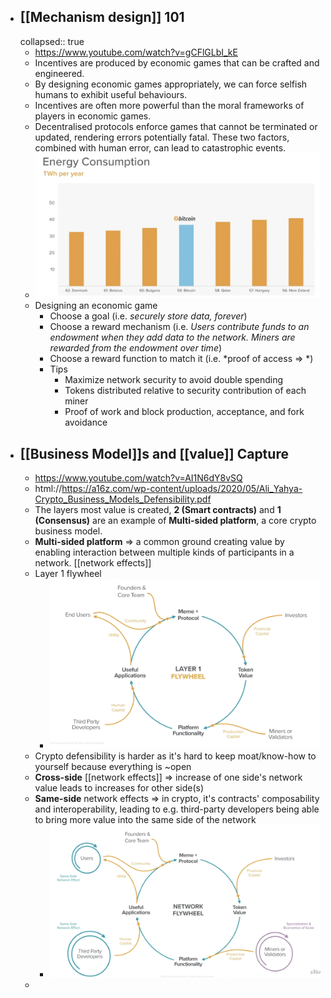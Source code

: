 - ## [[Mechanism design]] 101
  collapsed:: true
	- https://www.youtube.com/watch?v=gCFlGLbI_kE
	- Incentives are produced by economic games that can be crafted and engineered.
	- By designing economic games appropriately, we can force selfish humans to exhibit useful behaviours.
	- Incentives are often more powerful than the moral frameworks of players in economic games.
	- Decentralised protocols enforce games that cannot be terminated or updated, rendering errors potentially fatal. These two factors, combined with human error, can lead to catastrophic events.
	- ![image.png](../assets/image_1665941921394_0.png)
	- Designing an economic game
		- Choose a goal (i.e. *securely store data, forever*)
		- Choose a reward mechanism (i.e. *Users contribute funds to an endowment when they add data to the network. Miners are rewarded from the endowment over time*)
		- Choose a reward function to match it (i.e. *proof of access => *)
		- Tips
			- Maximize network security to avoid double spending
			- Tokens distributed relative to security contribution of each miner
			- Proof of work and block production, acceptance, and fork avoidance
- ## [[Business Model]]s and [[value]] Capture
	- https://www.youtube.com/watch?v=AI1N6dY8vSQ
	- html://https://a16z.com/wp-content/uploads/2020/05/Ali_Yahya-Crypto_Business_Models_Defensibility.pdf
	- The layers most value is created, **2 (Smart contracts)** and **1 (Consensus)** are an example of **Multi-sided platform**, a core crypto business model.
	- **Multi-sided platform** => a common ground creating value by enabling interaction between multiple kinds of participants in a network. [[network effects]]
	- Layer 1 flywheel
		- ![image.png](../assets/image_1665946686436_0.png)
	- Crypto defensibility is harder as it's hard to keep moat/know-how to yourself because everything is ~open
	- **Cross-side** [[network effects]] => increase of one side's network value leads to increases for other side(s)
	- **Same-side** network effects => in crypto, it's contracts' composability and interoperability, leading to e.g. third-party developers being able to bring more value into the same side of the network
		- ![image.png](../assets/image_1665947147159_0.png)
	-